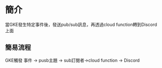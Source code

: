 # 簡介

當GKE發生特定事件後，發送pub/sub訊息，再透過cloud function轉到Discord上面

## 簡易流程

GKE觸發 事件 -> pusb主題 -> sub訂閱者->cloud function -> Discord



